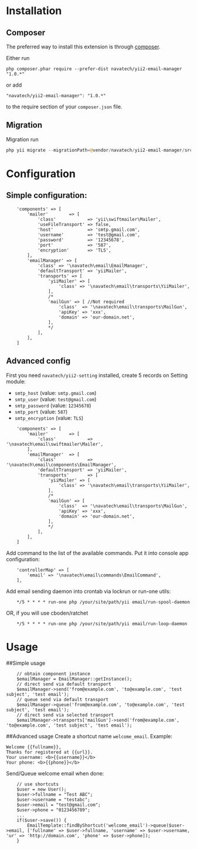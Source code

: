 # Installation #

## Composer ##
The preferred way to install this extension is through [composer](http://getcomposer.org/download/).

Either run

```
php composer.phar require --prefer-dist navatech/yii2-email-manager "1.0.*"
```

or add

```
"navatech/yii2-email-manager": "1.0.*"
```

to the require section of your `composer.json` file.

## Migration ##

Migration run

```php
php yii migrate --migrationPath=@vendor/navatech/yii2-email-manager/src/migrations
```

# Configuration #

## Simple configuration:
```
    'components' => [
        'mailer'        => [
            'class'            => 'yii\swiftmailer\Mailer',
            'useFileTransport' => false,
            'host'             => 'smtp.gmail.com',
            'username'         => 'test@gmail.com',
            'password'         => '12345678',
            'port'             => '587',
            'encryption'       => 'TLS',
        ],
        'emailManager' => [
            'class' => '\navatech\email\EmailManager',
            'defaultTransport' => 'yiiMailer',
            'transports' => [
                'yiiMailer' => [
                    'class' => '\navatech\email\transports\YiiMailer',
                ],
                /*
                'mailGun' => [ //Not required
                    'class'  => '\navatech\email\transports\MailGun',
                    'apiKey' => 'xxx',
                    'domain' => 'our-domain.net',
                ],
                */
            ],
        ],
    ]
```
## Advanced config
First you need `navatech/yii2-setting` installed, create 5 records on Setting module:
* `smtp_host` (value: `smtp.gmail.com`)
* `smtp_user` (value: `test@gmail.com`)
* `smtp_password` (value: `12345678`)
* `smtp_port` (value: `587`)
* `smtp_encryption` (value: `TLS`)

```
    'components' => [
        'mailer'        => [
            'class'            => '\navatech\email\swiftmailer\Mailer',
        ],
        'emailManager'  => [
            'class'            => '\navatech\email\components\EmailManager',
            'defaultTransport' => 'yiiMailer',
            'transports'       => [
                'yiiMailer' => [
                    'class' => '\navatech\email\transports\YiiMailer',
                ],
                /*
                'mailGun' => [
                    'class'  => '\navatech\email\transports\MailGun',
                    'apiKey' => 'xxx',
                    'domain' => 'our-domain.net',
                ],
                */
            ],
        ],
    ]
```
Add command to the list of the available commands. Put it into console app configuration:
```
    'controllerMap' => [
        'email' => '\navatech\email\commands\EmailCommand',
    ],
```
Add email sending daemon into crontab via lockrun or run-one utils:
```
    */5 * * * * run-one php /your/site/path/yii email/run-spool-daemon
```
OR, if you will use cboden/ratchet
```
    */5 * * * * run-one php /your/site/path/yii email/run-loop-daemon
```
# Usage
##Simple usage
```
    // obtain component instance
    $emailManager = EmailManager::getInstance();
    // direct send via default transport
    $emailManager->send('from@example.com', 'to@example.com', 'test subject', 'test email');
    // queue send via default transport
    $emailManager->queue('from@example.com', 'to@example.com', 'test subject', 'test email');
    // direct send via selected transport
    $emailManager->transports['mailGun']->send('from@example.com', 'to@example.com', 'test subject', 'test email');
```
##Advanced usage
Create a shortcut name `welcome_email`. Example: 
```$xslt
Welcome {{fullname}},
Thanks for registered at {{url}}.
Your username: <b>{{username}}</b>
Your phone: <b>{{phone}}</b>
```
Send/Queue welcome email when done:
```    
    // use shortcuts
    $user = new User();
    $user->fullname = "Test ABC";
    $user->username = "testabc";
    $user->email = "test@gmail.com";
    $user->phone = "0123456789";
    ...
    if($user->save()) {
        EmailTemplate::findByShortcut('welcome_email')->queue($user->email, ['fullname' => $user->fullname, 'username' => $user->username, 'ur' => 'http://domain.com', 'phone' => $user->phone]);
    }
```
